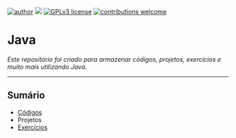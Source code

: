 [![author](https://img.shields.io/badge/author-rafael.jstefanski-red.svg)](https://www.linkedin.com/in/rafaelstefanski/)
[![](https://img.shields.io/badge/java-8+-red.svg)](https://www.oracle.com/technetwork/pt/java/javase/downloads/index.html)
[![GPLv3 license](https://img.shields.io/badge/License-GPLv3-blue.svg)](http://perso.crans.org/besson/LICENSE.html) 
[![contributions welcome](https://img.shields.io/badge/contributions-welcome-brightgreen.svg?style=flat)](https://github.com/jstefanski/Java/issues)

<h1> Java </h1>

*Este repositório foi criado para armazenar códigos, projetos, exercícios e muito mais utilizando Java.*

--------------------------------------------------
<h2>Sumário</h2>

<!-- toc -->
  * [Códigos](https://github.com/jstefanski/Java/tree/main/C%C3%B3digos)
  * Projetos  
  * [Exercícios](https://github.com/jstefanski/Java/tree/main/Exerc%C3%ADcios)
